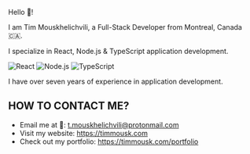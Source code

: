 Hello 👋!

I am Tim Mouskhelichvili, a Full-Stack Developer from Montreal, Canada 🇨🇦.

I specialize in React, Node.js & TypeScript application development.

![React](https://img.shields.io/badge/-React-/?style=flat-square&logo=react&logoColor=FFF&color=blue)
![Node.js](https://img.shields.io/badge/-Node.js-/?style=flat-square&logo=node.js&logoColor=FFF&color=green)
![TypeScript](https://img.shields.io/badge/-Typescript-/?style=flat-square&logo=javascript&logoColor=FFF&color=2f74c0)

I have over seven years of experience in application development.

## HOW TO CONTACT ME?
* Email me at 📧: [t.mouskhelichvili@protonmail.com](mailto:t.mouskhelichvili@protonmail.com)
* Visit my website: https://timmousk.com
* Check out my portfolio: https://timmousk.com/portfolio
